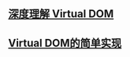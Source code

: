 ## [深度理解 Virtual DOM](https://www.cnblogs.com/wubaiqing/p/6726429.html)
## [Virtual DOM的简单实现](https://www.cnblogs.com/isLiu/p/8325186.html)
